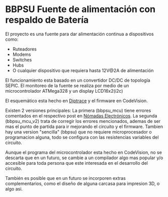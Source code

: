 ﻿# **BBPSU Fuente de alimentación con respaldo de Batería**

El proyecto es una fuente para dar alimentación continua a dispositivos como:
- Ruteadores
- Modems
- Switches
- Hubs
- O cualquier dispositivo que requiera hasta 12V@2A de alimentación

El funcionamiento esta basado en un convertidor DC/DC de topología SEPIC. El monitoreo de la fuente se realiza por medio de un microcontrolador ATMega328 y un display LCD16x2(i2c)

El esquemático esta hecho en [Diptrace](www.diptrace.com) y el firmware en CodeVision.

Existen 2 versiones principales: La primera (bbpsu_mcu) tiene errores comentados en el respectivo post en [Nómadas Electrónicos](nomadaselectronicos.wordpress.com). La segunda (bbpsu_mcu_v2) trata de corregir los errores mencionados, ademas de ser mas el punto de partida para ir mejorando el circuito y el firmware. Tambien hay una version "sencilla" (bbpsu) que no requiere microprocesador o programacion alguna, todo se configura con las resistencias variables del circuito.

Aunque el programa del microcontrolador esta hecho en CodeVision, no se descarta que en un futuro, se cambie a un compilador algo mas popular y/o accesible para toda persona que este interesada en el desarrollo del circuito.

También es posible que en un futuro se incorporen extras complementarios, como el diseño de alguna carcasa para impresion 3D, o algo asi.
